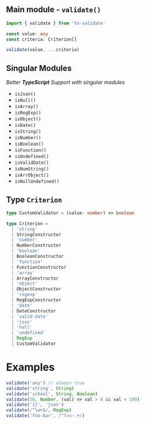 ## Main module - `validate()`

```ts
import { validate } from 'tn-validate'

const value: any
const criteria: Criterion[]

validate(value, ...criteria)
```

## Singular Modules

_Better **TypeScript** Support with singular modules_

- `isJson()`
- `isNull()`
- `isArray()`
- `isRegExp()`
- `isObject()`
- `isDate()`
- `isString()`
- `isNumber()`
- `isBoolean()`
- `isFunction()`
- `isUndefined()`
- `isValidDate()`
- `isNumString()`
- `isArrObject()`
- `isNullUndefined()`

## Type `Criterion`

```ts
type CustomValidator = (value: number) => boolean

type Criterion =
  | 'string'
  | StringConstructor
  | 'number'
  | NumberConstructor
  | 'boolean'
  | BooleanConstructor
  | 'function'
  | FunctionConstructor
  | 'array'
  | ArrayConstructor
  | 'object'
  | ObjectConstructor
  | 'regexp'
  | RegExpConstructor
  | 'date'
  | DateConstructor
  | 'valid-date'
  | 'json'
  | 'null'
  | 'undefined'
  | RegExp
  | CustomValidator
```

# Examples

```ts
validate('any') // always true
validate('string', String)
validate('school', String, Boolean)
validate(50, Number, (val) => val > 0 && val < 100)
validate('{}', 'json')
validate(/^\w+$/, RegExp)
validate('foo-bar', /^foo-.+/)
```
